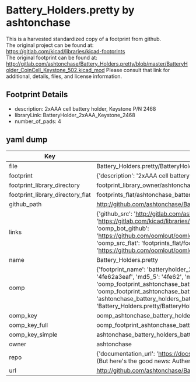 # Battery_Holders.pretty by ashtonchase  
This is a harvested standardized copy of a footprint from github.  
The original project can be found at:  
https://gitlab.com/kicad/libraries/kicad-footprints  
The original footprint can be found at:
http://gitlab.com/ashtonchase/Battery_Holders.pretty/blob/master/BatteryHolder_CoinCell_Keystone_502.kicad_mod
Please consult that link for additional, details, files, and license information.  
## Footprint Details
* description: 2xAAA cell battery holder, Keystone P/N 2468  
* libraryLink: BatteryHolder_2xAAA_Keystone_2468  
* number_of_pads: 4  
## yaml dump  
| Key | Value |  
| --- | --- |  
| file | Battery_Holders.pretty/BatteryHolder_2xAAA_Keystone_2468.kicad_mod |  
| footprint | {'description': '2xAAA cell battery holder, Keystone P/N 2468', 'libraryLink': 'BatteryHolder_2xAAA_Keystone_2468', 'number_of_pads': 4} |  
| footprint_library_directory | footprint_library_owner/ashtonchase_Battery_Holders.pretty |  
| footprint_library_directory_flat | footprints_flat/ashtonchase_battery_holders_batteryholder_2xaaa_keystone_2468/working |  
| github_path | http://github.com/ashtonchase/Battery_Holders.pretty/blob/master/BatteryHolder_2xAAA_Keystone_2468.kicad_mod |  
| links | {'github_src': 'http://gitlab.com/ashtonchase/Battery_Holders.pretty/blob/master/BatteryHolder_CoinCell_Keystone_502.kicad_mod', 'github_src_repo': 'https://gitlab.com/kicad/libraries/kicad-footprints', 'oomp_bot': 'footprints/ashtonchase_battery_holders_batteryholder_2xaaa_keystone_2468/working', 'oomp_bot_github': 'https://github.com/oomlout/oomlout_oomp_footprint_bot/tree/main/footprints/ashtonchase_battery_holders_batteryholder_2xaaa_keystone_2468/working', 'oomp_src_flat': 'footprints_flat/footprints_flat/ashtonchase_battery_holders_batteryholder_2xaaa_keystone_2468/working', 'oomp_src_flat_github': 'https://github.com/oomlout/oomlout_oomp_footprint_src/tree/main/footprints_flat/ashtonchase_battery_holders_batteryholder_2xaaa_keystone_2468/working'} |  
| name | Battery_Holders.pretty |  
| oomp | {'footprint_name': 'batteryholder_2xaaa_keystone_2468', 'library_name': 'battery_holders', 'md5': '4fe62a3eafe790a3d8e057392f9fc1d9', 'md5_10': '4fe62a3eaf', 'md5_5': '4fe62', 'md5_6': '4fe62a', 'oomp_key': 'oomp_ashtonchase_battery_holders_batteryholder_2xaaa_keystone_2468', 'oomp_key_extra': 'oomp_footprint_ashtonchase_battery_holders_batteryholder_2xaaa_keystone_2468', 'oomp_key_full': 'oomp_footprint_ashtonchase_battery_holders_batteryholder_2xaaa_keystone_2468_4fe62a', 'oomp_key_simple': 'ashtonchase_battery_holders_batteryholder_2xaaa_keystone_2468', 'original_filename': 'Battery_Holders.pretty/BatteryHolder_2xAAA_Keystone_2468.kicad_mod', 'owner_name': 'ashtonchase'} |  
| oomp_key | oomp_ashtonchase_battery_holders_batteryholder_2xaaa_keystone_2468 |  
| oomp_key_full | oomp_footprint_ashtonchase_battery_holders_batteryholder_2xaaa_keystone_2468 |  
| oomp_key_simple | ashtonchase_battery_holders_batteryholder_2xaaa_keystone_2468 |  
| owner | ashtonchase |  
| repo | {'documentation_url': 'https://docs.github.com/rest/overview/resources-in-the-rest-api#rate-limiting', 'message': "API rate limit exceeded for 84.66.173.59. (But here's the good news: Authenticated requests get a higher rate limit. Check out the documentation for more details.)"} |  
| url | http://github.com/ashtonchase/Battery_Holders.pretty |  


